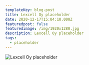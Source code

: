```yaml
---
templateKey: blog-post
title: Lexcell Oy placeholder
date: 2020-12-17T15:04:10.000Z
featuredpost: false
featuredimage: /img/1920x1280.jpg
description: Lexcell Oy placeholder
tags:
  - placeholder
---
```

![Lexcell Oy placeholder](/img/1920x1280.jpg)

